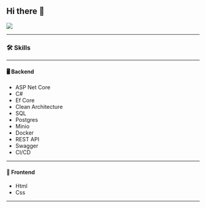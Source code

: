 ## Hi there 👋

![](https://komarev.com/ghpvc/?username=wBlackPrince)

---
### 🛠️ Skills
---
#### 🖥 Backend
- ASP Net Core
- C#
- Ef Core
- Clean Architecture
- SQL
- Postgres
- Minio
- Docker
- REST API
- Swagger
- CI/CD

---
#### 🎨 Frontend
- Html
- Css
--- 

<!--
**wBlackPrince/wBlackPrince** is a ✨ _special_ ✨ repository because its `README.md` (this file) appears on your GitHub profile.

Here are some ideas to get you started:

- 🔭 I’m currently working on ...
- 🌱 I’m currently learning ...
- 👯 I’m looking to collaborate on ...
- 🤔 I’m looking for help with ...
- 💬 Ask me about ...
- 📫 How to reach me: ...
- 😄 Pronouns: ...
- ⚡ Fun fact: ...
-->
